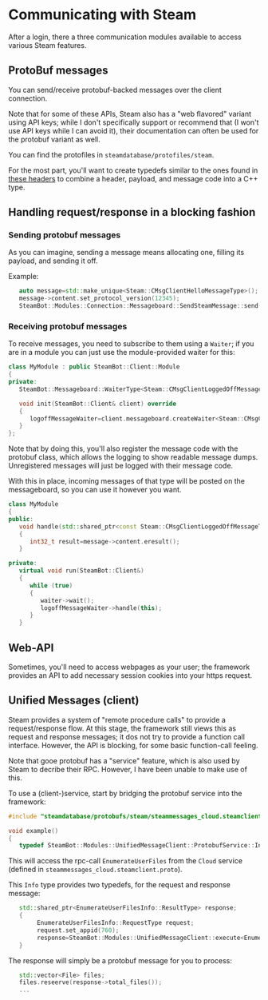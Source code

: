 # Communicating with Steam

After a login, there a three communication modules available to access various Steam features.

## ProtoBuf messages

You can send/receive protobuf-backed messages over the client connection.

Note that for some of these APIs, Steam also has a "web flavored" variant using API keys; while I don't specifically support or recommend that (I won't use API keys while I can avoid it), their documentation can often be used for the protobuf variant as well.

You can find the protofiles in `steamdatabase/protofiles/steam`.

For the most part, you'll want to create typedefs similar to the ones found in [these headers](/Headers/Steam/ProtoBuf) to combine a header, payload, and message code into a C++ type.

## Handling request/response in a blocking fashion

### Sending protobuf messages

As you can imagine, sending a message means allocating one, filling its payload, and sending it off.

Example:
```c++
   auto message=std::make_unique<Steam::CMsgClientHelloMessageType>();
   message->content.set_protocol_version(12345);
   SteamBot::Modules::Connection::Messageboard::SendSteamMessage::send(std::move(message));
```

### Receiving protobuf messages

To receive messages, you need to subscribe to them using a `Waiter`; if you are in a module you
can just use the module-provided waiter for this:

```c++
class MyModule : public SteamBot::Client::Module
{
private:
   SteamBot::Messageboard::WaiterType<Steam::CMsgClientLoggedOffMessageType> logoffMessageWaiter;

   void init(SteamBot::Client& client) override
   {
      logoffMessageWaiter=client.messageboard.createWaiter<Steam::CMsgClientLoggedOffMessageType>(*waiter);
   }
};
```

Note that by doing this, you'll also register the message code with the protobuf class, which allows the logging to show readable message dumps. Unregistered messages will just be logged with their message code.

With this in place, incoming messages of that type will be posted on the messageboard, so you can use it however you want.

```c++
class MyModule
{
public:
   void handle(std::shared_ptr<const Steam::CMsgClientLoggedOffMessageType> message)
   {
      int32_t result=message->content.eresult();
   }

private:
   virtual void run(SteamBot::Client&)
   {
      while (true)
      {
         waiter->wait();
         logoffMessageWaiter->handle(this);
      }
   }
```

## Web-API

Sometimes, you'll need to access webpages as your user; the framework provides an API to add necessary session cookies into your https request.

## Unified Messages (client)

Steam provides a system of "remote procedure calls" to provide a request/response flow. At this stage, the framework still views this as request and response messages; it dos not try to provide a function call interface. However, the API is blocking, for some basic function-call feeling.

Note that gooe protobuf has a "service" feature, which is also used by Steam to decribe their RPC. However, I have been unable to make use of this.

To use a (client-)service, start by bridging the protobuf service into the framework:

```c++
#include "steamdatabase/protobufs/steam/steammessages_cloud.steamclient.pb.h"

void example()
{
   typedef SteamBot::Modules::UnifiedMessageClient::ProtobufService::Info<decltype(&::Cloud::EnumerateUserFiles)> EnumerateUserFilesInfo;
```
This will access the rpc-call `EnumerateUserFiles` from the `Cloud` service (defined in `steammessages_cloud.steamclient.proto`).

This `Info` type provides two typedefs, for the request and response message:

```c++
   std::shared_ptr<EnumerateUserFilesInfo::ResultType> response;
   {
        EnumerateUserFilesInfo::RequestType request;
        request.set_appid(760);
        response=SteamBot::Modules::UnifiedMessageClient::execute<EnumerateUserFilesInfo::ResultType>("Cloud.EnumerateUserFiles#1", std::move(request));
   }
```

The response will simply be a protobuf message for you to process:

```c++
   std::vector<File> files;
   files.reseerve(response->total_files());
   ...
```
